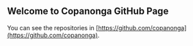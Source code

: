 ## Welcome to Copanonga GitHub Page

You can see the repositories in [https://github.com/copanonga](https://github.com/copanonga).
